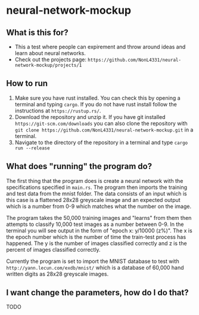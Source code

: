 # neural-network-mockup

## What is this for?
- This a test where people can expirement and throw around ideas and learn about neural networks.
- Check out the projects page: `https://github.com/NonL4331/neural-network-mockup/projects/1`

## How to run
1. Make sure you have rust installed. You can check this by opening a terminal and typing `cargo`. If you do not have rust install follow the instructions at `https://rustup.rs/`.
2. Download the repository and unzip it. If you have git installed `https://git-scm.com/downloads` you can also clone the repository with `git clone https://github.com/NonL4331/neural-network-mockup.git` in a terminal.
3. Navigate to the directory of the repository in a terminal and type `cargo run --release`

## What does "running" the program do?
The first thing that the program does is create a neural network with the specifications specified in `main.rs`. The program then imports the training and test data from the mnist folder. The data consists of an input which is this case is a flattened 28x28 greyscale image and an expected output which is a number from 0-9 which matches what the number on the image. 

The program takes the 50,000 training images and "learns" from them then attempts to classify 10,000 test images as a number between 0-9. In the terminal you will see output in the form of "epoch x: y/10000 (z%)". The x is the epoch number which is the number of time the train-test process has happened. The y is the number of images classified correctly and z is the percent of images classified correctly.  

Currently the program is set to import the MNIST database to test with `http://yann.lecun.com/exdb/mnist/` which is a database of 60,000 hand written digits as 28x28 greyscale images. 

## I want change the parameters, how do I do that?
TODO
